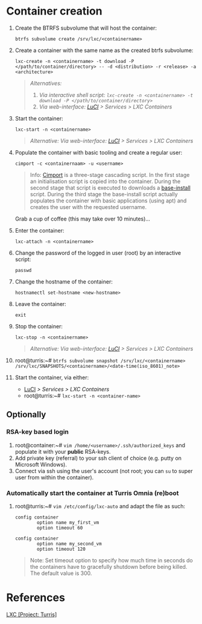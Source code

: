# Container creation

1. Create the BTRFS subvolume that will host the container:

    ```shell
    btrfs subvolume create /srv/lxc/<containername>
    ```

2. Create a container with the same name as the created btrfs subvolume:

	```shell
    lxc-create -n <containername> -t download -P </path/to/container/directory> -- -d <distribution> -r <release> -a <architecture>
    ```
	> *Alternatives:*
	> 1. *Via interactive shell script: `lxc-create -n <containername> -t download -P </path/to/container/directory>`*
	> 2. *Via web-interface: [LuCI](192.168.1.1/cgi-bin/luci/) > Services > LXC Containers*

3. Start the container:

    ```shell
    lxc-start -n <containername>
    ```

    > *Alternative: Via web-interface: [LuCI](192.168.1.1/cgi-bin/luci/) > Services > LXC Containers*

7. Populate the container with basic tooling and create a regular user:

    ```shell
    cimport -c <containernaam> -u <username>
    ```

    > Info: [Cimport](https://github.com/woosting/cimports) is a three-stage cascading script. In the first stage an initialisation script is copied into the container. During the second stage that script is executed to downloads a [base-install](https://github.com/woosting/baseInst) script. During the third stage the base-install script actually populates the container with basic applications (using apt) and creates the user with the requested username.
    
    Grab a cup of coffee (this may take over 10 minutes)...
    
8. Enter the container:

    ```shell
    lxc-attach -n <containername>
    ```
    
9. Change the password of the logged in user (root) by an interactive script:

    ```shell
    passwd
    ```
    
12. Change the hostname of the container:

    ```shell
    hostnamectl set-hostname <new-hostname>
    ```
    
12. Leave the container:

    ```shell
    exit
    ```

13. Stop the container:

    ```shell
    lxc-stop -n <containername>
    ```
	> *Alternative: Via web-interface: [LuCI](192.168.1.1/cgi-bin/luci/) > Services > LXC Containers*

15. root@turris:~# `btrfs subvolume snapshot /srv/lxc/<containername> /srv/lxc/SNAPSHOTS/<containername>/<date-time(iso_8601)_note>`
17. Start the container, via either:
    - [LuCI](192.168.1.1/cgi-bin/luci/) *> Services > LXC Containers*
    - root@turris:~# `lxc-start -n <container-name>`

## Optionally

### RSA-key based login
1. root@container:~# `vim /home/<username>/.ssh/authorized_keys` and populate it with your **public** RSA-keys.
2. Add private key (referral) to your ssh client of choice (e.g. putty on Microsoft Windows).
3. Connect via ssh using the user's account (not root; you can `su` to super user from within the container).


### Automatically start the container at Turris Omnia (re)boot

1. root@turris:~# `vim /etc/config/lxc-auto` and adapt the file as such:

    ```
    config container
            option name my_first_vm
            option timeout 60

    config container
            option name my_second_vm
            option timeout 120
    ```
    > Note: Set timeout option to specify how much time in seconds do the containers have to gracefully shutdown before being killed. The default value is 300. 


# References

[LXC [Project: Turris]][1]

<!-- REFERENCES -->
[1]:https://www.turris.cz/doc/en/howto/lxc
